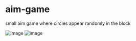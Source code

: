 # aim-game

small aim game where circles appear randomly in the block

![image](https://user-images.githubusercontent.com/30810623/176223258-7deb1922-e48d-4133-8840-0b7303496330.png)
![image](https://user-images.githubusercontent.com/30810623/176223344-58678040-6f8e-4497-9a2c-72c788053caf.png)
